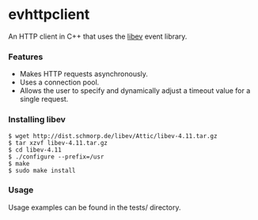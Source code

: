 # evhttpclient

An HTTP client in C++ that uses the [libev](http://software.schmorp.de/pkg/libev.html) event library.

### Features

* Makes HTTP requests asynchronously.
* Uses a connection pool.
* Allows the user to specify and dynamically adjust a timeout value for a single request.

### Installing libev

```
$ wget http://dist.schmorp.de/libev/Attic/libev-4.11.tar.gz
$ tar xzvf libev-4.11.tar.gz
$ cd libev-4.11
$ ./configure --prefix=/usr
$ make
$ sudo make install
```

### Usage

Usage examples can be found in the tests/ directory.


